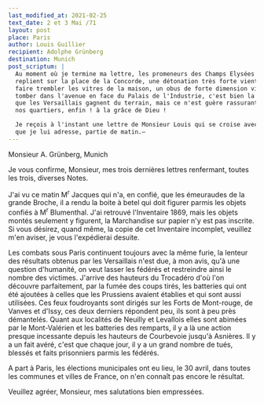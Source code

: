 ```yaml
---
last_modified_at: 2021-02-25
text_date: 2 et 3 Mai /71
layout: post
place: Paris
author: Louis Guillier
recipient: Adolphe Grünberg
destination: Munich
post_scriptum: |
  Au moment où je termine ma lettre, les promeneurs des Champs Elysées se
  replient sur la place de la Concorde, une détonation très forte vient de
  faire trembler les vitres de la maison, un obus de forte dimension vient de
  tomber dans l'avenue en face du Palais de l'Industrie, c'est bien la preuve
  que les Versaillais gagnent du terrain, mais ce n'est guère rassurant pour
  nos quartiers, enfin ! à la grâce de Dieu !

  Je reçois à l'instant une lettre de Monsieur Louis qui se croise avec une,
  que je lui adresse, partie de matin.—
---
```


Monsieur A. Grünberg, Munich

Je vous confirme, Monsieur, mes trois dernières lettres renfermant, toutes les
trois, diverses Notes.

J'ai vu ce matin M<sup>r</sup> Jacques qui n'a, en confié, que les émeuraudes
de la grande Broche, il a rendu la boite à betel qui doit figurer parmis les
objets confiés à M<sup>r</sup> Blumenthal.
J'ai retrouvé l'Inventaire 1869, mais les objets montés seulement y figurent,
la Marchandise sur papier n'y est pas inscrite.
Si vous désirez, quand même, la copie de cet Inventaire incomplet, veuillez
m'en aviser, je vous l'expédierai desuite.

Les combats sous Paris continuent toujours avec la même furie, la lenteur des
résultats obtenus par les Versaillais n'est due, à mon avis, qu'à une question
d'humanité, on veut lasser les fédérés et restreindre ainsi le nombre des
victimes.
J'arrive des hauteurs du Trocadéro d'où l'on découvre parfaitement, par la
fumée des coups tirés, les batteries qui ont été ajoutées à celles que les
Prussiens avaient établies et qui sont aussi utilisées.
Ces feux foudroyants sont dirigés sur les Forts de Mont-rouge, de Vanves et
d'Issy, ces deux derniers répondent peu, ils sont à peu près démantelés.
Quant aux localités de Neuilly et Levallois elles sont abimées par le
Mont-Valérien et les batteries des remparts, il y a là une action presque
incessante depuis les hauteurs de Courbevoie jusqu'à Asnières.
Il y a un fait avéré, c'est que chaque jour, il y a un grand nombre de tués,
blessés et faits prisonniers parmis les fédérés.

A part à Paris, les élections municipales ont eu lieu, le 30 avril, dans toutes
les communes et villes de France, on n'en connaît pas encore le résultat.

Veuillez agréer, Monsieur, mes salutations bien empressées.
